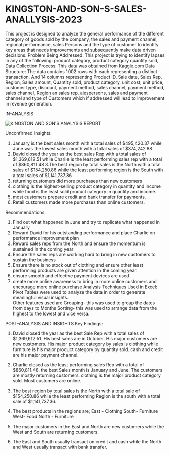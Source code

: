 # KINGSTON-AND-SON-S-SALES-ANALLYSIS-2023
This project is designed to analyze the general performance of the different category of goods sold by the company, the sales and payment channel, regional performance, sales Persons and the type of customer to identify key areas that needs improvements and subsequently make data driven decisions. 
Problem Being Addressed: This project is trying to identify lapses in any of the following: product category, product category quantity sold,  Data Collection Process: This data was obtained from Kaggle.com 
Data Structure: The data contains 1002 rows with each representing a distinct transaction.  And 14 columns representing Product ID, Sale date, Sales Rep, Region, Sales amount, Quantity sold, product category, unit cost, unit price, customer type, discount, payment method, sales channel, payment method, sales channel, Region an sales rep. 
alespersons, sales and payment channel and type of Customers which if addressed will lead to improvement in revenue generation. 


IN-ANALYSIS


![KINGSTON AND SON'S ANALYSIS REPORT](https://github.com/user-attachments/assets/b71d6769-794d-43ac-9982-f10840a013a6)


Unconfirmed Insights: 
1. January is the best sales month with a total sales of $495,420.37 while June was the lowest sales month with a total sales of $374,242.88
2. David closed the year as the best sales Rep with a total sales of $1,369,612.51  while Charlie is the least performing sales rep with a total of $860,811.48 
3.The best region by total sales is the North with a total sales of $154,250.86 while the least performing region is the South with a total sales of $1,141,737.36
4. returning customers did more purchases than new customers
5. clothing is the highest-selling product category in quantity and income while food is the least sold product category in quantity and income.
6. most customers prepare credit and bank transfer for payments.
7. Retail customers made more purchases than online customers.


Recommendations: 
1. Find out what happened in June and try to replicate what happened in January
2. Reward David for his outstanding performance and place Charlie on performance improvement plan
3. Reward sales reps from the North and ensure the momentum is sustained in the coming year
4. Ensure the sales reps are working hard to bring in new customers to sustain the business
5. Ensure there is no stock out of clothing and ensure other least performing products are given attention in the coming year.
6. ensure smooth and effective payment devices are used 
7. create more online awareness to bring in more online customers and encourage more online purchase 
Analysis Techniques Used in Excel: 
Pivot Tables were used to analyze the data in order to generate meaningful visual insights.  
Other features used are
Grouping- this was used to group the dates from days to Months 
Sorting- this was used to arrange data from the highest to the lowest and vice versa. 

POST-ANALYSIS AND INSIGHTS
Key Findings: 
1.	David closed the year as the best Sale Rep with a total sales of $1,369,612.51. His best sales are in October. His major customers are new customers.
 His major product category by sales is clothing while furniture is his major product category by quantity sold. cash and credit are his major payment channel. 
2.	Charlie closed as the least performing sales Rep with a total of $860,811.48. the best Sales month is January and June. The customers are mostly returning customers. clothing is the major product category sold. Most customers are online. 
3.	The best region by total sales is the North with a total sale of $154,250.86 while the least performing Region is the south with a total sale of $1,141,737.36. 

4.	The best products in the regions are;
East - Clothing
South- Furniture
West- Food
North - Furniture
5.	The major customers in the East and North are new customers while the West and South are returning customers.
6.	The East and South usually transact on credit and cash while the North and West usually transact with bank transfer. 
 
